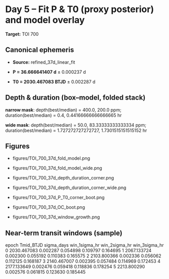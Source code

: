 # Day 5 – Fit P & T0 (proxy posterior) and model overlay

**Target:** TOI 700

## Canonical ephemeris

- **Source:** refined_37d_linear_fit

- **P = 36.666641407 d** ± 0.000237 d

- **T0 = 2030.467083 BTJD** ± 0.002287 d


## Depth & duration (box–model, folded stack)

**narrow mask**: depth(best/median) = 400.0, 200.0 ppm; duration(best/median) = 0.4, 0.44166666666666665 hr

**wide mask**: depth(best/median) = 50.0, 83.33333333333334 ppm; duration(best/median) = 1.727272727272727, 1.7301515151515152 hr


## Figures

- figures/TOI_700_37d_fold_model.png

- figures/TOI_700_37d_fold_model_wide.png

- figures/TOI_700_37d_depth_duration_corner.png

- figures/TOI_700_37d_depth_duration_corner_wide.png

- figures/TOI_700_37d_P_T0_corner_boot.png

- figures/TOI_700_37d_OC_boot.png

- figures/TOI_700_37d_window_growth.png


## Near-term transit windows (sample)

 epoch   Tmid_BTJD  sigma_days  win_1sigma_hr  win_2sigma_hr  win_3sigma_hr
     0 2030.467083    0.002287       0.054898       0.109797       0.164695
     1 2067.133724    0.002300       0.055192       0.110383       0.165575
     2 2103.800366    0.002336       0.056062       0.112125       0.168187
     3 2140.467007    0.002395       0.057484       0.114969       0.172453
     4 2177.133649    0.002476       0.059418       0.118836       0.178254
     5 2213.800290    0.002576       0.061815       0.123630       0.185445
